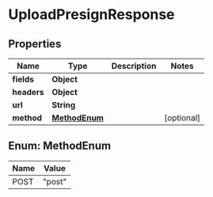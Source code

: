 

# UploadPresignResponse


## Properties

| Name | Type | Description | Notes |
|------------ | ------------- | ------------- | -------------|
|**fields** | **Object** |  |  |
|**headers** | **Object** |  |  |
|**url** | **String** |  |  |
|**method** | [**MethodEnum**](#MethodEnum) |  |  [optional] |



## Enum: MethodEnum

| Name | Value |
|---- | -----|
| POST | &quot;post&quot; |




